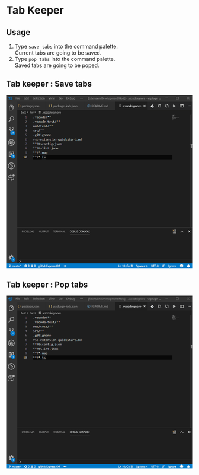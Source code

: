 # Tab Keeper
## Usage
1. Type `save tabs` into the command palette.  
    Current tabs are going to be saved.
2. Type `pop tabs` into the command palette.  
    Saved tabs are going to be poped.

## Tab keeper : Save tabs
![](./pop_tabs.gif)

## Tab keeper : Pop tabs
![](./save_tabs.gif)